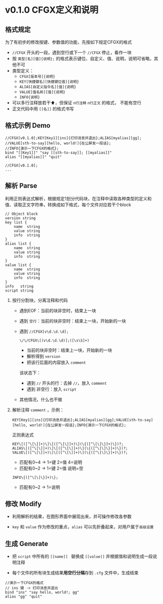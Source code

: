 # v0.1.0 CFGX定义和说明

## 格式规定

为了有初步的修改按键、参数值的功能，先按如下规定CFGX的格式

- `//CFGX` 开头的一段，遇到空行或下一个 `//CFGX` 停止，看作一块
- 按 `类型[名][值]{说明};` 的格式表示键位、自定义、值、说明，说明可省略，其他不可
- 类型定义：
  - `CFGX[版本号]{说明}`
  - `KEY[快捷键名][快捷键位值]{说明}`
  - `ALIAS[自定义指令名][值]{说明}`
  - `VALUE[值名称][值]{说明}`
  - `INFO{说明}`
- 可以多行注释放若干⬆️，但保证 `n行注释`  `n行正文` 的格式， 不能有空行
- 正文代码中用 `[[名]]` 的格式书写

## 格式示例 Demo

```
//CFGX[v0.1.0];KEY[Key1][ins]{打印消息并退出};ALIAS[myalias][gg];
//VALUE[sth-to-say][hello, world!]{在公屏发一段话};
//INFO{演示一下CFGX的格式};
bind "[[Key1]]" "say [[sth-to-say]]; [[myalias]]"
alias "[[myalias]]" "quit"

//CFGX[v0.1.0];
...
```

## 解析 Parse

利用正则表达式解析，根据规定1划分代码块，在注释中读取各种类型的定义和值、读取正文字符串，转换成如下格式，每个文件对应若干个block

```
// Object block
version string
key list {
	name  string
	value string
	info  string
}
alias list {
	name  string
	value string
	info  string
}
value list {
	name  string
	value string
	info  string
}
info   string
script string
```

1. 按行分割块，分离注释和代码

   - 遇到EOF：当前的块非空时，结束上一块
   - 遇到 `空行`：当前的块非空时：结束上一块，开始新的一块

   - 遇到 `//CFGX[v\d.\d.\d];`

     ```
     \/\/CFGX\[(v\d.\d.\d)];([\s\S]+)
     ```

     - 当前的块非空时：结束上一块，开始新的一块
     - 解析得到 `version`
     - 把该行后面的内容放入 `comment`

     该状态下：

     - 遇到 `//` 开头的行：去掉 `//`，放入 `comment`
     - 遇到 非空行：放入 `script`

   - 其他情况，什么也不做

2. 解析注释 `comment` ，示例：

   ```
   KEY[Key1][ins]{打印消息并退出};ALIAS[myalias][gg];VALUE[sth-to-say][hello, world!]{在公屏发一段话};INFO{演示一下CFGX的格式};
   ```

   正则表达式

   ```
   KEY\[([^\[\]]+)\]\[([^\[\]]+)\](\{([^\[\]\}]+)\})?;
   ALIAS\[([^\[\]]+)\]\[([^\[\]]+)\](\{([^\[\]\}]+)\})?;
   VALUE\[([^\[\]]+)\]\[([^\[\]]+)\](\{([^\[\]\}]+)\})?;
   ```

   - 匹配有0~4 -> 1=键 2=值 4=说明
   - 匹配有0~2 -> 1=键 2=值 说明=空

   ```
   INFO\{([^\[\]\}]+)\};
   ```

   - 匹配有0~2 -> 1=说明

## 修改  Modify

- 利用解析的结果，在图形界面中展现出来，并可操作修改各参数

- `key` 和 `value` 作为修改的重点，`alias` 可以先折叠起来，对用户属于`高级设置`

## 生成 Generate

- 把 `script` 中所有的 `[[name]] ` 替换成 `[[value]]` 并根据值和说明生成一段说明注释

- 每个文件的所有块生成结果**用空行分隔**存到 `.cfg` 文件中，生成结束

```
//演示一下CFGX的格式
// ins 键 -> 打印消息并退出
bind "ins" "say hello, world!; gg"
alias "gg" "quit"
```